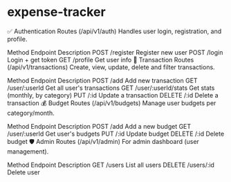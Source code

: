 # expense-tracker

✅ Authentication Routes (/api/v1/auth)
Handles user login, registration, and profile.

Method	Endpoint	Description
POST	/register	Register new user
POST	/login	Login + get token
GET	/profile	Get user info
💸 Transaction Routes (/api/v1/transactions)
Create, view, update, delete and filter transactions.

Method	Endpoint	Description
POST	/add	Add new transaction
GET	/user/:userId	Get all user's transactions
GET	/user/:userId/stats	Get stats (monthly, by category)
PUT	/:id	Update a transaction
DELETE	/:id	Delete a transaction
💰 Budget Routes (/api/v1/budgets)
Manage user budgets per category/month.

Method	Endpoint	Description
POST	/add	Add a new budget
GET	/user/:userId	Get user's budgets
PUT	/:id	Update budget
DELETE	/:id	Delete budget
🛡️ Admin Routes (/api/v1/admin)
For admin dashboard (user management).

Method	Endpoint	Description
GET	/users	List all users
DELETE	/users/:id	Delete user
